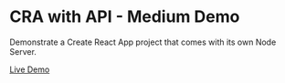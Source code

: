 # CRA with API - Medium Demo

Demonstrate a Create React App project that comes with its own Node Server.

[Live Demo](https://cra-with-api-qyluwznysu.now.sh)
